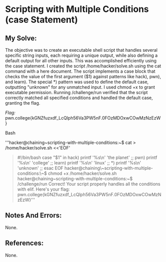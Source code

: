 # Scripting with Multiple Conditions (case Statement)


## My Solve:
The objective was to create an executable shell script that handles several specific string inputs, each requiring a unique output, while also defining a default output for all other inputs. This was accomplished efficiently using the case statement.
I created the script /home/hacker/solve.sh using the cat command with a here document.
The script implements a case block that checks the value of the first argument ($1) against patterns like hack), pwn), and learn).
The special *) pattern was used to define the default case, outputting "unknown" for any unmatched input.
I used chmod +x to grant executable permission.
Running /challenge/run verified that the script correctly matched all specified conditions and handled the default case, granting the flag.


*Flag:* pwn.college{kGNZfuzxdf_LcQlph56Va3PW5nF.0FOzMDOxwCOwMzNzEzW}

Bash

'''hacker@chaining\~scripting-with-multiple-conditions:\~$ cat > /home/hacker/solve.sh <<'EOF'
> #!/bin/bash
> case "$1" in
> hack) printf '%s\n' 'the planet' ;;
> pwn) printf '%s\n' 'college' ;;
> learn) printf '%s\n' 'linux' ;;
> *) printf '%s\n' 'unknown' ;;
> esac
> EOF
hacker@chaining\~scripting-with-multiple-conditions:\~$ chmod +x /home/hacker/solve.sh
hacker@chaining\~scripting-with-multiple-conditions:\~$ /challenge/run
Correct! Your script properly handles all the conditions with elif.
Here's your flag:
pwn.college{kGNZfuzxdf_LcQlph56Va3PW5nF.0FOzMDOxwCOwMzNzEzW}'''


## Notes And Errors:
None.

## References:
None.
